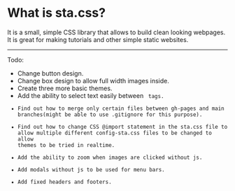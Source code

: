 # What is sta.css?
It is a small, simple CSS library that allows to build clean looking webpages. It is great for making tutorials and other simple static websites.

---

Todo:  
- Change button design.  
- Change box design to allow full width images inside.  
- Create three more basic themes.  
- Add the ability to select text easily between <code> tags.  
- Find out how to merge only certain files between gh-pages and main branches(might be able to use .gitignore for this purpose).  
- Find out how to change CSS @import statement in the sta.css file to allow multiple different config-sta.css files to be changed to allow themes to be tried in realtime.  
- Add the ability to zoom when images are clicked without js.
- Add modals without js to be used for menu bars.
- Add fixed headers and footers.

